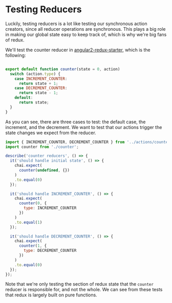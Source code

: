 # Testing Reducers

Luckily, testing reducers is a lot like testing our synchronous action creators, since all reducer operations are synchronous. This plays a big role in making our global state easy to keep track of, which is why we're big fans of redux.

We'll test the counter reducer in [angular2-redux-starter](https://github.com/rangle/angular2-redux-starter), which is the following:

```js

export default function counter(state = 0, action)
  switch (action.type) {
    case INCREMENT_COUNTER:
      return state + 1;
    case DECREMENT_COUNTER:
      return state - 1;
    default:
      return state;
  }
}
```

As you can see, there are three cases to test: the default case, the increment, and the decrement. We want to test that our actions trigger the state changes we expect from the reducer.

```js
import { INCREMENT_COUNTER, DECREMENT_COUNTER } from '../actions/counter';
import counter from './counter';                                         

describe('counter reducers', () => {                                     
  it('should handle initial state', () => {                              
    chai.expect(                                                         
      counter(undefined, {})                                             
    )                                                                    
    .to.equal(0)                                                         
  });                                                                    

  it('should handle INCREMENT_COUNTER', () => {                          
    chai.expect(                                                         
      counter(0, {                                                       
        type: INCREMENT_COUNTER                                          
      })                                                                 
    )                                                                    
    .to.equal(1)                                                         
  });                                                                    

  it('should handle DECREMENT_COUNTER', () => {                          
    chai.expect(                                                         
      counter(1, {                                                       
        type: DECREMENT_COUNTER                                          
      })                                                                 
    )                                                                    
    .to.equal(0)                                                         
  });                                                                    
});
```

Note that we're only testing the section of redux state that the `counter` reducer is responsible for, and not the whole.
We can see from these tests that redux is largely built on pure functions.

